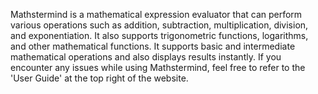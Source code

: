 Mathstermind is a mathematical expression evaluator that can perform various operations such as addition, subtraction, multiplication, division, and exponentiation. It also supports trigonometric functions, logarithms, and other mathematical functions. It supports basic and intermediate mathematical operations and also displays results instantly.
If you encounter any issues while using Mathstermind, feel free to refer to the 'User Guide' at the top right of the website.
